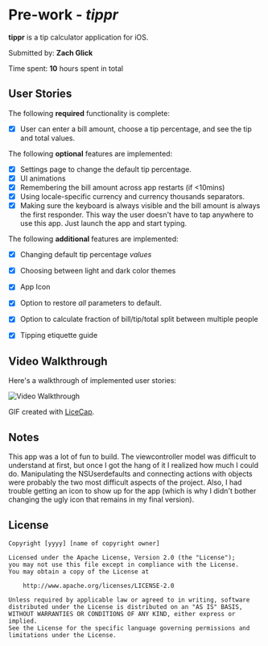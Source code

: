 # Pre-work - *tippr*

**tippr** is a tip calculator application for iOS.

Submitted by: **Zach Glick**

Time spent: **10** hours spent in total

## User Stories

The following **required** functionality is complete:
* [X] User can enter a bill amount, choose a tip percentage, and see the tip and total values.

The following **optional** features are implemented:
* [X] Settings page to change the default tip percentage.
* [X] UI animations
* [X] Remembering the bill amount across app restarts (if <10mins)
* [X] Using locale-specific currency and currency thousands separators.
* [X] Making sure the keyboard is always visible and the bill amount is always the first responder. This way the user doesn't have to tap anywhere to use this app. Just launch the app and start typing.

The following **additional** features are implemented:

* [X] Changing default tip percentage *values*
* [X] Choosing between light and dark color themes
* [X] App Icon
* [X] Option to restore *all* parameters to default.
* [X] Option to calculate fraction of bill/tip/total split between multiple people
* [X] Tipping etiquette guide



## Video Walkthrough 

Here's a walkthrough of implemented user stories:

<img src='https://i.imgur.com/4cZP0ip.gif' title='Video Walkthrough' width='' alt='Video Walkthrough' />

GIF created with [LiceCap](http://www.cockos.com/licecap/).

## Notes

This app was a lot of fun to build. The viewcontroller model was difficult to understand at first, but once I got the hang of it I realized how much I could do. Manipulating the NSUserdefaults and connecting actions with objects were probably the two most difficult aspects of the project. Also, I had trouble getting an icon to show up for the app (which is why I didn't bother changing the ugly icon that remains in my final version).

## License

    Copyright [yyyy] [name of copyright owner]

    Licensed under the Apache License, Version 2.0 (the "License");
    you may not use this file except in compliance with the License.
    You may obtain a copy of the License at

        http://www.apache.org/licenses/LICENSE-2.0

    Unless required by applicable law or agreed to in writing, software
    distributed under the License is distributed on an "AS IS" BASIS,
    WITHOUT WARRANTIES OR CONDITIONS OF ANY KIND, either express or implied.
    See the License for the specific language governing permissions and
    limitations under the License.
